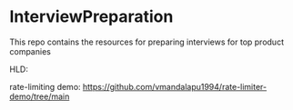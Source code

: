# InterviewPreparation
This repo contains the resources for preparing interviews for top product companies


HLD:

rate-limiting demo: https://github.com/vmandalapu1994/rate-limiter-demo/tree/main

